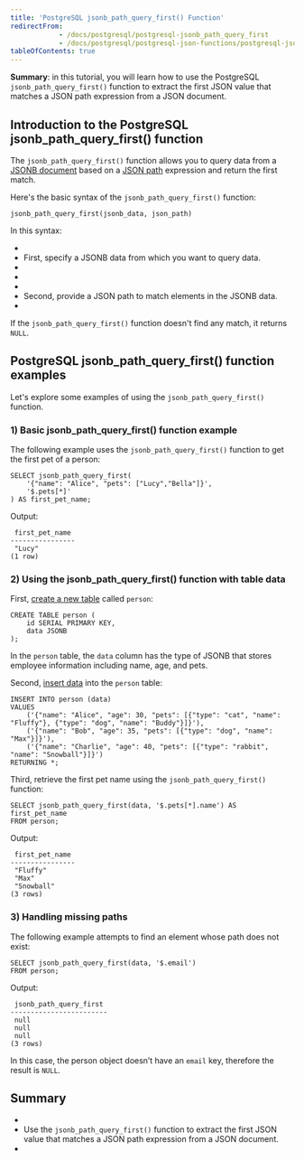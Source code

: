 ```yaml
---
title: 'PostgreSQL jsonb_path_query_first() Function'
redirectFrom:
            - /docs/postgresql/postgresql-jsonb_path_query_first 
            - /docs/postgresql/postgresql-json-functions/postgresql-jsonb_path_query_first/
tableOfContents: true
---
```



**Summary**: in this tutorial, you will learn how to use the PostgreSQL `jsonb_path_query_first()` function to extract the first JSON value that matches a JSON path expression from a JSON document.





## Introduction to the PostgreSQL jsonb_path_query_first() function





The `jsonb_path_query_first()` function allows you to query data from a [JSONB document](/docs/postgresql/postgresql-json/) based on a [JSON path](https://www.postgresqltutorial.com/postgresql-json-functions/postgresql-json-path) expression and return the first match.





Here's the basic syntax of the `jsonb_path_query_first()` function:





```
jsonb_path_query_first(jsonb_data, json_path)
```





In this syntax:





- 
- First, specify a JSONB data from which you want to query data.
- 
-
- 
- Second, provide a JSON path to match elements in the JSONB data.
- 





If the `jsonb_path_query_first()` function doesn't find any match, it returns `NULL`.





## PostgreSQL jsonb_path_query_first() function examples





Let's explore some examples of using the `jsonb_path_query_first()` function.





### 1) Basic jsonb_path_query_first() function example





The following example uses the `jsonb_path_query_first()` function to get the first pet of a person:





```
SELECT jsonb_path_query_first(
    '{"name": "Alice", "pets": ["Lucy","Bella"]}',
    '$.pets[*]'
) AS first_pet_name;
```





Output:





```
 first_pet_name
----------------
 "Lucy"
(1 row)
```





### 2) Using the jsonb_path_query_first() function with table data





First, [create a new table](/docs/postgresql/postgresql-create-table) called `person`:





```
CREATE TABLE person (
    id SERIAL PRIMARY KEY,
    data JSONB
);
```





In the `person` table, the `data` column has the type of JSONB that stores employee information including name, age, and pets.





Second, [insert data](/docs/postgresql/postgresql-insert-multiple-rows) into the `person` table:





```
INSERT INTO person (data)
VALUES
    ('{"name": "Alice", "age": 30, "pets": [{"type": "cat", "name": "Fluffy"}, {"type": "dog", "name": "Buddy"}]}'),
    ('{"name": "Bob", "age": 35, "pets": [{"type": "dog", "name": "Max"}]}'),
    ('{"name": "Charlie", "age": 40, "pets": [{"type": "rabbit", "name": "Snowball"}]}')
RETURNING *;
```





Third, retrieve the first pet name using the `jsonb_path_query_first()` function:





```
SELECT jsonb_path_query_first(data, '$.pets[*].name') AS first_pet_name
FROM person;
```





Output:





```
 first_pet_name
----------------
 "Fluffy"
 "Max"
 "Snowball"
(3 rows)
```





### 3) Handling missing paths





The following example attempts to find an element whose path does not exist:





```
SELECT jsonb_path_query_first(data, '$.email')
FROM person;
```





Output:





```
 jsonb_path_query_first
------------------------
 null
 null
 null
(3 rows)
```





In this case, the person object doesn’t have an `email` key, therefore the result is `NULL`.





## Summary





- 
- Use the `jsonb_path_query_first()` function to extract the first JSON value that matches a JSON path expression from a JSON document.
- 


